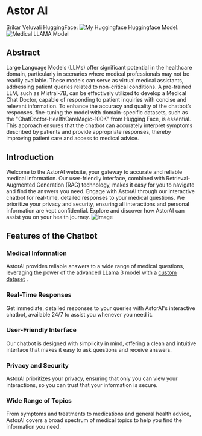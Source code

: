 # Astor AI
Srikar Veluvali HuggingFace: ![My Huggingface](https://huggingface.co/srikar-v05)
Huggingface Model: ![Medical LLAMA Model](https://huggingface.co/srikar-v05/llama3-Medical-Chat)
## Abstract
Large Language Models (LLMs) offer significant potential in the healthcare domain, particularly in scenarios where medical professionals may not be readily available. These models can serve as virtual medical assistants, addressing patient queries related to non-critical conditions. A pre-trained LLM, such as Mistral-7B, can be effectively utilized to develop a Medical Chat Doctor, capable of responding to patient inquiries with concise and relevant information. To enhance the accuracy and quality of the chatbot’s responses, fine-tuning the model with domain-specific datasets, such as the "ChatDoctor-HealthCareMagic-100K" from Hugging Face, is essential. This approach ensures that the chatbot can accurately interpret symptoms described by patients and provide appropriate responses, thereby improving patient care and access to medical advice.

## Introduction
Welcome to the AstorAI website, your gateway to accurate and reliable medical information. Our user-friendly interface, combined with Retrieval-Augmented Generation (RAG) technology, makes it easy for you to navigate and find the answers you need. Engage with AstorAI through our interactive chatbot for real-time, detailed responses to your medical questions. We prioritize your privacy and security, ensuring all interactions and personal information are kept confidential. Explore and discover how AstorAI can assist you on your health journey.
![image](https://github.com/user-attachments/assets/61c9109a-1112-4442-9f4f-37c74277d34d)
## Features of the Chatbot

### Medical Information
AstorAI provides reliable answers to a wide range of medical questions, leveraging the power of the advanced LLama 3 model with a [custom dataset](https://huggingface.co/datasets/lavita/ChatDoctor-HealthCareMagic-100k) .


### Real-Time Responses
Get immediate, detailed responses to your queries with AstorAI's interactive chatbot, available 24/7 to assist you whenever you need it.


### User-Friendly Interface
Our chatbot is designed with simplicity in mind, offering a clean and intuitive interface that makes it easy to ask questions and receive answers.

### Privacy and Security
AstorAI prioritizes your privacy, ensuring that only you can view your interactions, so you can trust that your information is secure.

### Wide Range of Topics
From symptoms and treatments to medications and general health advice, AstorAI covers a broad spectrum of medical topics to help you find the information you need.
